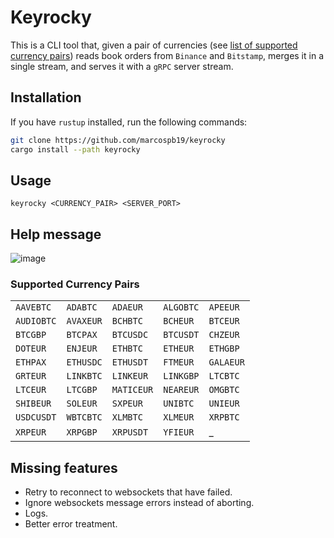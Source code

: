 # Keyrocky

This is a CLI tool that, given a pair of currencies (see
[list of supported currency pairs](#supported-currency-pairs))
reads book orders from `Binance` and `Bitstamp`, merges it in
a single stream, and serves it with a `gRPC` server stream.

## Installation

If you have `rustup` installed, run the following commands:

```sh
git clone https://github.com/marcospb19/keyrocky
cargo install --path keyrocky
```

## Usage

`keyrocky <CURRENCY_PAIR> <SERVER_PORT>`

## Help message

![image](https://user-images.githubusercontent.com/38900226/192727476-4dc4f40d-73d8-46d3-9817-569e46a4e9f1.png)

### Supported Currency Pairs

|            |           |            |           |           |
|------------|-----------|------------|-----------|-----------|
| `AAVEBTC`  | `ADABTC`  | `ADAEUR`   | `ALGOBTC` | `APEEUR`  |
| `AUDIOBTC` | `AVAXEUR` | `BCHBTC`   | `BCHEUR`  | `BTCEUR`  |
| `BTCGBP`   | `BTCPAX`  | `BTCUSDC`  | `BTCUSDT` | `CHZEUR`  |
| `DOTEUR`   | `ENJEUR`  | `ETHBTC`   | `ETHEUR`  | `ETHGBP`  |
| `ETHPAX`   | `ETHUSDC` | `ETHUSDT`  | `FTMEUR`  | `GALAEUR` |
| `GRTEUR`   | `LINKBTC` | `LINKEUR`  | `LINKGBP` | `LTCBTC`  |
| `LTCEUR`   | `LTCGBP`  | `MATICEUR` | `NEAREUR` | `OMGBTC`  |
| `SHIBEUR`  | `SOLEUR`  | `SXPEUR`   | `UNIBTC`  | `UNIEUR`  |
| `USDCUSDT` | `WBTCBTC` | `XLMBTC`   | `XLMEUR`  | `XRPBTC`  |
| `XRPEUR`   | `XRPGBP`  | `XRPUSDT`  | `YFIEUR`  | _ |


## Missing features

- Retry to reconnect to websockets that have failed.
- Ignore websockets message errors instead of aborting.
- Logs.
- Better error treatment.
